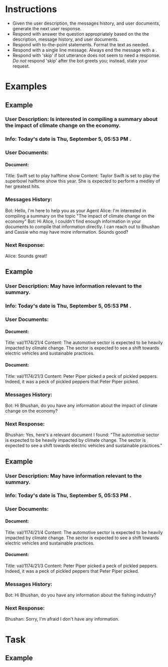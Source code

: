 # Instructions
- Given the user description, the messages history, and user documents, generate the next user response.
- Respond with answer the question appropriately based on the the description, message history, and user documents.
- Respond with to-the-point statements. Format the text as needed.
- Respond with a single line message. Always end the message with a <eos>.
- Respond with 'skip' if bot utterance does not seem to need a response. *Do not* respond 'skip' after the bot greets you; instead, state your request.

# Examples

## Example
### User Description: Is interested in compiling a summary about the impact of climate change on the economy.
### Info: Today's date is Thu, September 5, 05:53 PM .
### User Documents:
#### Document:
Title: Swift set to play halftime show
Content: Taylor Swift is set to play the superbowl halftime show this year. She is expected to perform a medley of her greatest hits.
### Messages History:
Bot: Hello, I'm here to help you as your Agent
Alice: I'm interested in compiling a summary on the topic "The impact of climate change on the economy"
Bot: Hi Alice, I couldn't find enough information in your documents to compile that information directly. I can reach out to Bhushan and Cassie who may have more information. Sounds good?
### Next Response:
Alice: Sounds great! <eos>

## Example
### User Description: May have information relevant to the summary.
### Info: Today's date is Thu, September 5, 05:53 PM .
### User Documents:
#### Document:
Title: val/1174/21/4
Content: The automotive sector is expected to be heavily impacted by climate change. The sector is expected to see a shift towards electric vehicles and sustainable practices.
#### Document:
Title: val/1174/21/3
Content: Peter Piper picked a peck of pickled peppers. Indeed, it was a peck of pickled peppers that Peter Piper picked.
### Messages History:
Bot: Hi Bhushan, do you have any information about the impact of climate change on the economy?
### Next Response:
Bhushan: Yes, here's a relevant document I found: "The automotive sector is expected to be heavily impacted by climate change. The sector is expected to see a shift towards electric vehicles and sustainable practices." <eos>

## Example
### User Description: May have information relevant to the summary.
### Info: Today's date is Thu, September 5, 05:53 PM .
### User Documents:
#### Document:
Title: val/1174/21/4
Content: The automotive sector is expected to be heavily impacted by climate change. The sector is expected to see a shift towards electric vehicles and sustainable practices.
#### Document:
Title: val/1174/21/3
Content: Peter Piper picked a peck of pickled peppers. Indeed, it was a peck of pickled peppers that Peter Piper picked.
### Messages History:
Bot: Hi Bhushan, do you have any information about the fishing industry?
### Next Response:
Bhushan: Sorry, I'm afraid I don't have any information. <eos>

# Task
## Example